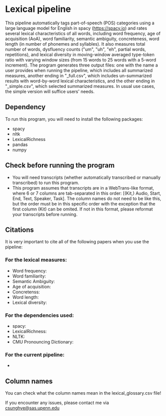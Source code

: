# Lexical pipeline

This pipeline automatically tags part-of-speech (POS) categories using a large language model for English in spacy (https://spacy.io) and rates several lexical characteristics of all words, including word frequency, age of acquisition (AoA), word familiarity, semantic ambiguity, concreteness, word length (in number of phonemes and syllables). It also measures total number of words, dysfluency counts ("um", "uh", "eh", partial words, repetitions), and lexical diversity in moving-window averaged type-token ratio with varying window sizes (from 15 words to 25 words with a 5-word increment). The program generates three output files: one with the name a user provides when running the pipeline, which includes all summarized measures, another ending in "_full.csv", which includes un-summarized results with word-by-word lexical characteristics, and the other ending in "_simple.csv", which selected summarized measures. In usual use cases, the simple version will suffice users' needs. 

## Dependency
To run this program, you will need to install the following packages:
- spacy
- nltk
- LexicalRichness
- pandas
- numpy

## Check before running the program
- You will need transcripts (whether automatically transcribed or manually transcribed) to run this program. 
- This program assumes that transcripts are in a WebTrans-like format, where 6 or 7 columns are tab-separated in this order: [(Kit,) Audio, Start, End, Text, Speaker, Task]. The column names do not need to be like this, but the order must be in this specific order with the exception that the first column (Kit) can be omited. If not in this format, please reformat your transcripts before running. 

## Citations
It is very important to cite all of the following papers when you use the pipeline:
### For the lexical measures:
- Word frequency:
- Word familiarity:
- Semantic Ambiguity:
- Age of acquisition:
- Concretenss:
- Word length:
- Lexical diversity: 

### For the dependencies used:
- spacy:
- LexicalRichness:
- NLTK:
- CMU Pronouncing Dictionary:

### For the current pipeline:
- 

## Column names
You can check what the column names mean in the lexical_glossary.csv file!

If you encounter any issues, please contact me via csunghye@sas.upenn.edu
